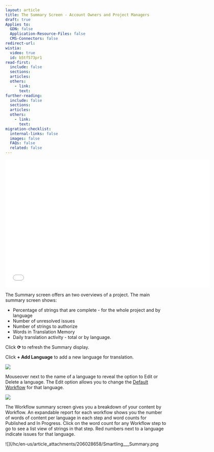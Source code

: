 ```yaml
---
layout: article
title: The Summary Screen - Account Owners and Project Managers
draft: true
Applies to:
  GDN: false
  Application-Resource-Files: false
  CMS-Connectors: false
redirect-url:
wistia:
  video: true
  id: b5tf573pr1
read-first:
  include: false
  sections:
  articles:
  others:
    - link:
      text:
further-reading:
  include: false
  sections:
  articles:
  others:
    - link:
      text:
migration-checklist:
  internal-links: false
  images: false
  FAQs: false
  related: false
---
```



<iframe class="wistia_embed" src="//fast.wistia.net/embed/iframe/" name="wistia_embed" width="640" height="400" frameborder="0" scrolling="no" allowfullscreen=""></iframe>

The Summary screen offers an two overviews of a project. The main summary screen shows:

* Percentage of strings that are complete - for the whole project and by language
* Number of unresolved issues
* Number of strings to authorize
* Words in Translation Memory
* Daily translation activity - total or by language.


Click **⟳** to refresh the Summary display.

Click **+ Add Language** to add a new language for translation.

![](/hc/en-us/article_attachments/206049507/Smartling___Summary.png)

Mouseover next to the name of a language to reveal the option to Edit or Delete a language. The Edit option allows you to change the [Default Workflow](/hc/en-us/articles/203604913#Default) for that language.

![](/hc/en-us/article_attachments/206049517/Smartling___Summary.png)

The Workflow summary screen gives you a breakdown of your content by Workflow. An expandable report for each workflow shows you the number of words of content per language in each step and word counts for Published and In Progress. Click on the word count for any Workflow step to go to see a list view of strings in that step. Red numbers next to a language indicate issues for that language.

![](/hc/en-us/article_attachments/206028658/Smartling___Summary.png